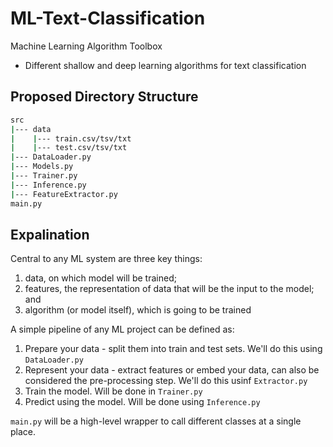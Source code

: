 # ML-Text-Classification
Machine Learning Algorithm Toolbox
- Different shallow and deep learning algorithms for text classification

## Proposed Directory Structure

```sh
src
|--- data
|    |--- train.csv/tsv/txt
|    |--- test.csv/tsv/txt
|--- DataLoader.py
|--- Models.py
|--- Trainer.py
|--- Inference.py
|--- FeatureExtractor.py
main.py
```

## Expalination

Central to any ML system are three key things: 
1. data, on which model will be trained; 
2. features, the representation of data that will be the input to the model; and 
3. algorithm (or model itself), which is going to be trained

A simple pipeline of any ML project can be defined as:
1. Prepare your data - split them into train and test sets. We'll do this using `DataLoader.py`
2. Represent your data - extract features or embed your data, can also be considered the pre-processing step. We'll do this usinf `Extractor.py`
3. Train the model. Will be done in `Trainer.py`
4. Predict using the model. Will be done using `Inference.py`

`main.py` will be a high-level wrapper to call different classes at a single place.